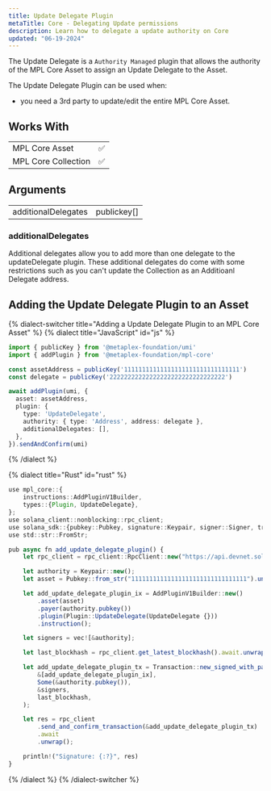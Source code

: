 ```yaml
---
title: Update Delegate Plugin
metaTitle: Core - Delegating Update permissions
description: Learn how to delegate a update authority on Core
updated: "06-19-2024"
---
```


The Update Delegate is a `Authority Managed` plugin that allows the authority of the MPL Core Asset to assign an Update Delegate to the Asset.

The Update Delegate Plugin can be used when:

- you need a 3rd party to update/edit the entire MPL Core Asset.

## Works With

|                     |     |
| ------------------- | --- |
| MPL Core Asset      | ✅  |
| MPL Core Collection | ✅  |

## Arguments

|                     |             |
| ------------------- | ----------- |
| additionalDelegates | publickey[] |

### additionalDelegates

Additional delegates allow you to add more than one delegate to the updateDelegate plugin. These additional delegates do come with some restrictions such as you can't update the Collection as an Additioanl Delegate address.

## Adding the Update Delegate Plugin to an Asset

{% dialect-switcher title="Adding a Update Delegate Plugin to an MPL Core Asset" %}
{% dialect title="JavaScript" id="js" %}

```ts
import { publicKey } from '@metaplex-foundation/umi'
import { addPlugin } from '@metaplex-foundation/mpl-core'

const assetAddress = publicKey('11111111111111111111111111111111')
const delegate = publicKey('22222222222222222222222222222222')

await addPlugin(umi, {
  asset: assetAddress,
  plugin: {
    type: 'UpdateDelegate',
    authority: { type: 'Address', address: delegate },
    additionalDelegates: [],
  },
}).sendAndConfirm(umi)
```

{% /dialect %}

{% dialect title="Rust" id="rust" %}

```ts
use mpl_core::{
    instructions::AddPluginV1Builder,
    types::{Plugin, UpdateDelegate},
};
use solana_client::nonblocking::rpc_client;
use solana_sdk::{pubkey::Pubkey, signature::Keypair, signer::Signer, transaction::Transaction};
use std::str::FromStr;

pub async fn add_update_delegate_plugin() {
    let rpc_client = rpc_client::RpcClient::new("https://api.devnet.solana.com".to_string());

    let authority = Keypair::new();
    let asset = Pubkey::from_str("11111111111111111111111111111111").unwrap();

    let add_update_delegate_plugin_ix = AddPluginV1Builder::new()
        .asset(asset)
        .payer(authority.pubkey())
        .plugin(Plugin::UpdateDelegate(UpdateDelegate {}))
        .instruction();

    let signers = vec![&authority];

    let last_blockhash = rpc_client.get_latest_blockhash().await.unwrap();

    let add_update_delegate_plugin_tx = Transaction::new_signed_with_payer(
        &[add_update_delegate_plugin_ix],
        Some(&authority.pubkey()),
        &signers,
        last_blockhash,
    );

    let res = rpc_client
        .send_and_confirm_transaction(&add_update_delegate_plugin_tx)
        .await
        .unwrap();

    println!("Signature: {:?}", res)
}

```

{% /dialect %}
{% /dialect-switcher %}
